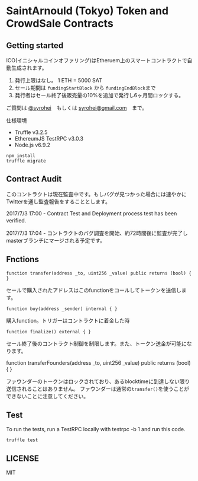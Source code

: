 # SaintArnould (Tokyo) Token and CrowdSale Contracts

## Getting started
ICO(イニシャルコインオファリング)はEtheruem上のスマートコントラクトで自動生成されます。

1. 発行上限はなし。 1 ETH = 5000 SAT
2. セール期間は `fundingStartBlock` から `fundingEndBlock`まで
3. 発行者はセール終了後販売量の10%を追加で発行し6ヶ月間ロックする。

ご質問は [@syrohei](https://twitter.com/syrohei)　もしくは syrohei@gmail.com　まで。

仕様環境
- Truffle v3.2.5
- EthereumJS TestRPC v3.0.3
- Node.js v6.9.2

```
npm install
truffle migrate
```

## Contract Audit 

このコントラクトは現在監査中です。もしバグが見つかった場合には速やかにTwitterを通し監査報告をすることとします。

2017/7/3 17:00 - Contract Test and Deployment process test has been verified.　

2017/7/3 17:04 - コントラクトのバグ調査を開始、約72時間後に監査が完了しmasterブランチにマージされる予定です。

## Fnctions 
```
function transfer(address _to, uint256 _value) public returns (bool) { }
```
セールで購入されたアドレスはこのfunctionをコールしてトークンを送信します。

```
function buy(address _sender) internal { }
```
購入function。トリガーはコントラクトに着金した時

```
function finalize() external { }
```
セール終了後のコントラクト制御を制限します。また、トークン送金が可能になります。

function transferFounders(address _to, uint256 _value) public returns (bool) { }

ファウンダーのトークンはロックされており、あるblocktimeに到達しない限り送信されることはありません。
ファウンダーは通常の`transfer()`を使うことができないことに注意してください。

## Test

To run the tests, run a TestRPC locally with testrpc -b 1 and run this code.

```
truffle test
```


## LICENSE

MIT

